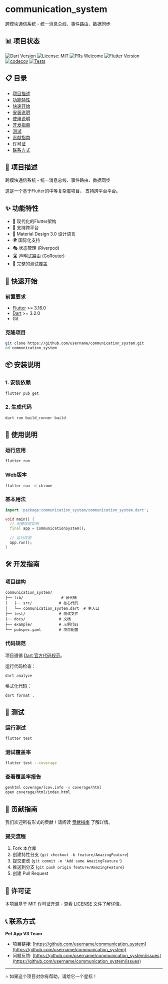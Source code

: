 # communication_system

跨模块通信系统 - 统一消息总线、事件路由、数据同步

## 📊 项目状态

[![Dart Version](https://img.shields.io/badge/dart-%3E%3D3.2.0-blue.svg)](https://dart.dev/)
[![License: MIT](https://img.shields.io/badge/License-MIT-yellow.svg)](https://opensource.org/licenses/MIT)
[![PRs Welcome](https://img.shields.io/badge/PRs-welcome-brightgreen.svg)](http://makeapullrequest.com)
[![Flutter Version](https://img.shields.io/badge/flutter-%3E%3D3.16.0-blue.svg)](https://flutter.dev/)
[![codecov](https://codecov.io/gh/username/communication_system/branch/main/graph/badge.svg)](https://codecov.io/gh/username/communication_system)
[![Tests](https://github.com/username/communication_system/workflows/Tests/badge.svg)](https://github.com/username/communication_system/actions)

## 📋 目录

- [项目描述](#-项目描述)
- [功能特性](#-功能特性)
- [快速开始](#-快速开始)
- [安装说明](#-安装说明)
- [使用说明](#-使用说明)
- [开发指南](#-开发指南)
- [测试](#-测试)
- [贡献指南](#-贡献指南)
- [许可证](#-许可证)
- [联系方式](#-联系方式)

## 📖 项目描述

跨模块通信系统 - 统一消息总线、事件路由、数据同步

这是一个基于Flutter的中等复杂度项目，
支持跨平台平台。

## ✨ 功能特性

- 🎯 现代化的Flutter架构
- 📱 支持跨平台
- 🎨 Material Design 3.0 设计语言
- 🌍 国际化支持
- 🎭 状态管理 (Riverpod)
- 🛣️ 声明式路由 (GoRouter)
- 🧪 完整的测试覆盖

## 🚀 快速开始

### 前置要求

- [Flutter](https://flutter.dev/) >= 3.16.0
- [Dart](https://dart.dev/) >= 3.2.0
- Git

### 克隆项目

```bash
git clone https://github.com/username/communication_system.git
cd communication_system
```

## 📦 安装说明

### 1. 安装依赖

```bash
flutter pub get
```

### 2. 生成代码

```bash
dart run build_runner build
```

## 🎯 使用说明

### 运行应用

```bash
flutter run
```

### Web版本

```bash
flutter run -d chrome
```

### 基本用法

```dart
import 'package:communication_system/communication_system.dart';

void main() {
  // 创建应用实例
  final app = CommunicationSystem();
  
  // 运行应用
  app.run();
}
```

## 🛠️ 开发指南

### 项目结构

```
communication_system/
├── lib/                 # 源代码
│   ├── src/            # 核心代码
│   └── communication_system.dart  # 主入口
├── test/               # 测试文件
├── docs/               # 文档
├── example/            # 示例代码
└── pubspec.yaml        # 项目配置
```

### 代码规范

项目遵循 [Dart 官方代码规范](https://dart.dev/guides/language/effective-dart)。

运行代码检查：

```bash
dart analyze
```

格式化代码：

```bash
dart format .
```

## 🧪 测试

### 运行测试

```bash
flutter test
```

### 测试覆盖率

```bash
flutter test --coverage
```

### 查看覆盖率报告

```bash
genhtml coverage/lcov.info -o coverage/html
open coverage/html/index.html
```

## 🤝 贡献指南

我们欢迎所有形式的贡献！请阅读 [贡献指南](CONTRIBUTING.md) 了解详情。

### 提交流程

1. Fork 本仓库
2. 创建特性分支 (`git checkout -b feature/AmazingFeature`)
3. 提交更改 (`git commit -m 'Add some AmazingFeature'`)
4. 推送到分支 (`git push origin feature/AmazingFeature`)
5. 创建 Pull Request

## 📄 许可证

本项目基于 MIT 许可证开源 - 查看 [LICENSE](LICENSE) 文件了解详情。

## 📞 联系方式

**Pet App V3 Team**

- 项目链接: [https://github.com/username/communication_system](https://github.com/username/communication_system)
- 问题反馈: [https://github.com/username/communication_system/issues](https://github.com/username/communication_system/issues)

---

⭐ 如果这个项目对你有帮助，请给它一个星标！

